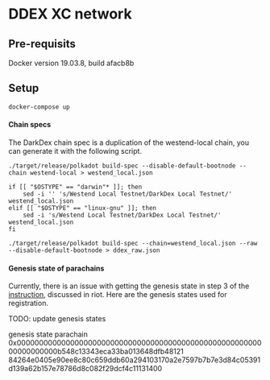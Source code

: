 # DDEX XC network

## Pre-requisits
Docker version 19.03.8, build afacb8b

## Setup
`docker-compose up`

#### Chain specs
The DarkDex chain spec is a duplication of the westend-local chain, you can generate it with the following script. 

```
./target/release/polkadot build-spec --disable-default-bootnode --chain westend-local > westend_local.json

if [[ "$OSTYPE" == "darwin"* ]]; then
	sed -i '' 's/Westend Local Testnet/DarkDex Local Testnet/' westend_local.json
elif [[ "$OSTYPE" == "linux-gnu" ]]; then
	sed -i 's/Westend Local Testnet/DarkDex Local Testnet/' westend_local.json
fi

./target/release/polkadot build-spec --chain=westend_local.json --raw --disable-default-bootnode > ddex_raw.json
```

#### Genesis state of parachains
Currently, there is an issue with getting the genesis state in step 3 of the [instruction](https://github.com/paritytech/cumulus#running-a-collator), discussed in riot. Here are the genesis states used for registration. 

TODO: update genesis states

genesis state parachain
0x000000000000000000000000000000000000000000000000000000000000000000b548c13343eca33ba013648dfb48121
84264e0405e90ee8c80c659ddb60a294103170a2e7597b7b7e3d84c05391d139a62b157e78786d8c082f29dcf4c11131400

